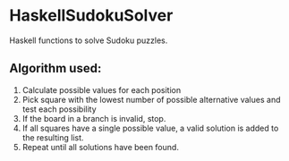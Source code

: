 # HaskellSudokuSolver
Haskell functions to solve Sudoku puzzles.
## Algorithm used:
1) Calculate possible values for each position
2) Pick square with the lowest number of possible alternative values and test each possibility
3) If the board in a branch is invalid, stop.
4) If all squares have a single possible value, a valid solution is added to the resulting list.
5) Repeat until all solutions have been found.
